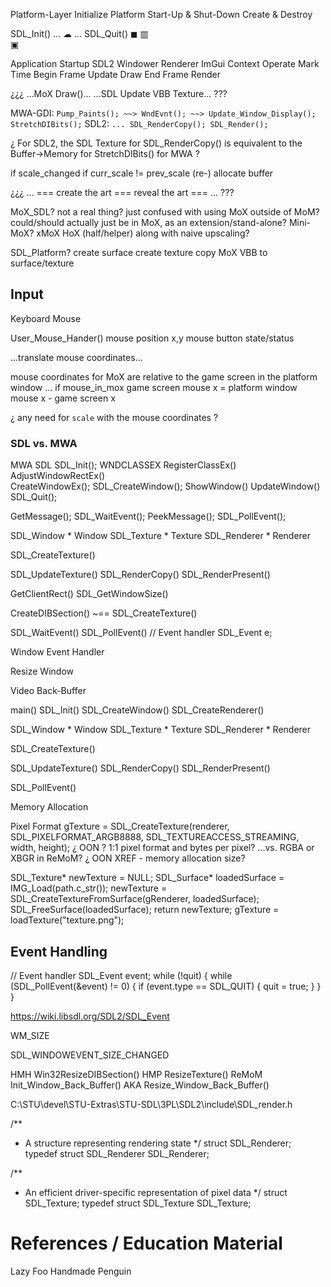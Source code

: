 
Platform-Layer
Initialize Platform
Start-Up & Shut-Down
Create & Destroy

SDL_Init() ... ☁ ... SDL_Quit()
◼
▥	
▣	



Application
    Startup
        SDL2
        Windower
        Renderer
        ImGui Context
    Operate
        Mark Time
        Begin Frame
            Update
            Draw
        End Frame
        Render



¿¿¿
...MoX Draw()...
...SDL Update VBB Texture...
???

MWA-GDI:
    `Pump_Paints(); ~~> WndEvnt(); ~~> Update_Window_Display(); StretchDIBits();`
SDL2:
    `... SDL_RenderCopy(); SDL_Render();`

¿ For SDL2, the SDL Texture for SDL_RenderCopy() is equivalent to the Buffer->Memory for StretchDIBits() for MWA ?


if scale_changed
if curr_scale != prev_scale
    (re-) allocate buffer



¿¿¿
...
    ===
        create the art
    ===
        reveal the art
    ===
...
???


MoX_SDL?
not a real thing?
just confused with using MoX outside of MoM?
could/should actually just be in MoX, as an extension/stand-alone?  Mini-MoX?  xMoX  HoX (half/helper)
along with naive upscaling?

SDL_Platform?
create surface
create texture
copy MoX VBB to surface/texture






## Input
Keyboard
Mouse

User_Mouse_Hander()
    mouse position x,y
    mouse button state/status

...translate mouse coordinates...

mouse coordinates for MoX are relative to the game screen in the platform window
...
if mouse_in_mox
    game screen mouse x = platform window mouse x - game screen x

¿ any need for `scale` with the mouse coordinates ?
 







### SDL vs. MWA

MWA                     SDL
                        SDL_Init();
WNDCLASSEX
RegisterClassEx()
AdjustWindowRectEx()    
CreateWindowEx();       SDL_CreateWindow();
ShowWindow()
UpdateWindow()
                        SDL_Quit();

GetMessage();           SDL_WaitEvent();
PeekMessage();          SDL_PollEvent();

SDL_Window * Window
SDL_Texture * Texture
SDL_Renderer * Renderer

SDL_CreateTexture()

SDL_UpdateTexture()
SDL_RenderCopy()
SDL_RenderPresent()

GetClientRect()         SDL_GetWindowSize()

CreateDIBSection()      ~== SDL_CreateTexture()




SDL_WaitEvent()
SDL_PollEvent()
// Event handler
SDL_Event e;


Window
Event Handler

Resize Window

Video Back-Buffer

main()
SDL_Init()
SDL_CreateWindow()
SDL_CreateRenderer()


SDL_Window * Window
SDL_Texture * Texture
SDL_Renderer * Renderer

SDL_CreateTexture()

SDL_UpdateTexture()
SDL_RenderCopy()
SDL_RenderPresent()



SDL_PollEvent()



Memory Allocation

Pixel Format
gTexture = SDL_CreateTexture(renderer, SDL_PIXELFORMAT_ARGB8888, SDL_TEXTUREACCESS_STREAMING, width, height);
¿ OON ?
1:1 pixel format and bytes per pixel?
...vs. RGBA or XBGR in ReMoM?
¿ OON XREF - memory allocation size?



SDL_Texture* newTexture = NULL;
SDL_Surface* loadedSurface = IMG_Load(path.c_str());
newTexture = SDL_CreateTextureFromSurface(gRenderer, loadedSurface);
SDL_FreeSurface(loadedSurface);
return newTexture;
gTexture = loadTexture("texture.png");



## Event Handling

// Event handler
SDL_Event event;
while (!quit)
{
    while (SDL_PollEvent(&event) != 0)
    {
        if (event.type == SDL_QUIT) { quit = true; }
    }
}

https://wiki.libsdl.org/SDL2/SDL_Event

WM_SIZE

SDL_WINDOWEVENT_SIZE_CHANGED


HMH     Win32ResizeDIBSection()
HMP     ResizeTexture()
ReMoM   Init_Window_Back_Buffer() AKA Resize_Window_Back_Buffer()





C:\STU\devel\STU-Extras\STU-SDL\3PL\SDL2\include\SDL_render.h

/**
 * A structure representing rendering state
 */
struct SDL_Renderer;
typedef struct SDL_Renderer SDL_Renderer;

/**
 * An efficient driver-specific representation of pixel data
 */
struct SDL_Texture;
typedef struct SDL_Texture SDL_Texture;




# References / Education Material
Lazy Foo
Handmade Penguin
